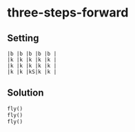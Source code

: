# three-steps-forward

## Setting

```
|b |b |b |b |b |
|k |k |k |k |k |
|k |k |k |k |k |
|k |k |kS|k |k |
```

## Solution

```python
fly()
fly()
fly()
```
